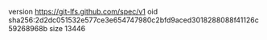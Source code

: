 version https://git-lfs.github.com/spec/v1
oid sha256:2d2dc051532e577ce3e654747980c2bfd9aced3018288088f41126c59268968b
size 13446
